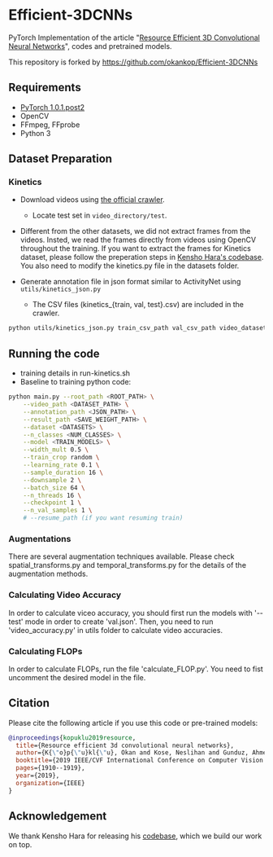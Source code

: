 # Efficient-3DCNNs
PyTorch Implementation of the article "[Resource Efficient 3D Convolutional Neural Networks](https://arxiv.org/pdf/1904.02422.pdf)", codes and pretrained models.

This repository is forked by https://github.com/okankop/Efficient-3DCNNs


## Requirements

* [PyTorch 1.0.1.post2](http://pytorch.org/)
* OpenCV
* FFmpeg, FFprobe
* Python 3


## Dataset Preparation

### Kinetics

* Download videos using [the official crawler](https://github.com/activitynet/ActivityNet/tree/master/Crawler/Kinetics).
  * Locate test set in ```video_directory/test```.
* Different from the other datasets, we did not extract frames from the videos. Insted, we read the frames directly from videos using OpenCV throughout the training. If you want to extract the frames for Kinetics dataset, please follow the preperation steps in [Kensho Hara's codebase](https://github.com/kenshohara/3D-ResNets-PyTorch). You also need to modify the kinetics.py file in the datasets folder.

* Generate annotation file in json format similar to ActivityNet using ```utils/kinetics_json.py```
  * The CSV files (kinetics_{train, val, test}.csv) are included in the crawler.

```bash
python utils/kinetics_json.py train_csv_path val_csv_path video_dataset_path dst_json_path
```


## Running the code

- training details in run-kinetics.sh
- Baseline to training python code:
```bash
python main.py --root_path <ROOT_PATH> \
	--video_path <DATASET_PATH> \
	--annotation_path <JSON_PATH> \
	--result_path <SAVE_WEIGHT_PATH> \
	--dataset <DATASETS> \
	--n_classes <NUM_CLASSES> \
	--model <TRAIN_MODELS> \
	--width_mult 0.5 \
	--train_crop random \
	--learning_rate 0.1 \
	--sample_duration 16 \
	--downsample 2 \
	--batch_size 64 \
	--n_threads 16 \
	--checkpoint 1 \
	--n_val_samples 1 \
	# --resume_path (if you want resuming train)
```


### Augmentations

There are several augmentation techniques available. Please check spatial_transforms.py and temporal_transforms.py for the details of the augmentation methods.


### Calculating Video Accuracy

In order to calculate viceo accuracy, you should first run the models with '--test' mode in order to create 'val.json'. Then, you need to run 'video_accuracy.py' in utils folder to calculate video accuracies. 

### Calculating FLOPs

In order to calculate FLOPs, run the file 'calculate_FLOP.py'. You need to fist uncomment the desired model in the file. 

## Citation

Please cite the following article if you use this code or pre-trained models:

```bibtex
@inproceedings{kopuklu2019resource,
  title={Resource efficient 3d convolutional neural networks},
  author={K{\"o}p{\"u}kl{\"u}, Okan and Kose, Neslihan and Gunduz, Ahmet and Rigoll, Gerhard},
  booktitle={2019 IEEE/CVF International Conference on Computer Vision Workshop (ICCVW)},
  pages={1910--1919},
  year={2019},
  organization={IEEE}
}
```

## Acknowledgement
We thank Kensho Hara for releasing his [codebase](https://github.com/kenshohara/3D-ResNets-PyTorch), which we build our work on top.
